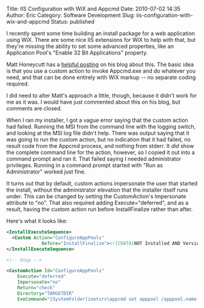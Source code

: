 Title: IIS Configuration with WiX and Appcmd 
Date: 2010-07-02 14:35
Author: Eric
Category: Software Development
Slug: iis-configuration-with-wix-and-appcmd
Status: published

I recently spent some time building an install package for a web
application using WiX. There are some nice IIS extensions for WiX to
help with that, but they're missing the ability to set some advanced
properties, like an Application Pool's "Enable 32 Bit Applications"
property.

Matt Honeycutt has a [helpful
posting](http://trycatchfail.com/blog/post/WiX-Snippet-change-enable32BitAppOnWin64.aspx)
on his blog about this. The basic idea is that you use a custom action
to invoke Appcmd.exe and do whatever you need, and that can be done
entirely with WiX markup -- no separate coding required.

I did need to alter Matt's approach a little, though, because it didn't
work for me as it was. I would have just commented about this on his
blog, but comments are closed.

When I ran my installer, I got a vague error saying that the custom
action had failed. Running the MSI from the command line with the
logging switch, and looking at the MSI log file didn't help. There was
output saying that it was going to run the custom action, but no
indication that it had failed, no result code from the Appcmd process,
and nothing from stderr. It *did* show the complete command line for the
action, however, so I copied it out into a command prompt and ran it.
That failed saying I needed administrator privileges. Running in a
command prompt started with "Run as Administrator" worked just fine.

It turns out that by default, custom actions impersonate the user that
started the install, without the administrator elevation that the
installer itself runs under. This can be changed by setting the
CustomAction's Impersonate attribute to "no". That also required adding
Execute="deferred", and as a result, having the custom action run before
InstallFinalize rather than after.

Here's what it looks like:

```xml
<InstallExecuteSequence>
  <Custom Action="ConfigureAppPools" 
             Before="InstallFinalize"><![CDATA[NOT Installed AND VersionNT64 >= 600]]></Custom>
</InstallExecuteSequence>

<!-- Snip -->

<CustomAction Id="ConfigureAppPools" 
    Execute="deferred"
    Impersonate="no"
    Return="check"
    Directory="TARGETDIR"
    ExeCommand="[SystemFolder]inetsrv\appcmd set apppool /apppool.name:"[APPPOOLNAME]" /enable32BitAppOnWin64:true" />
```
